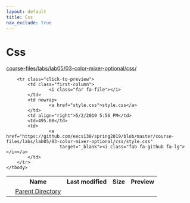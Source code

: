 ```yaml
---
layout: default
title: Css
nav_exclude: True
---
```


# Css

[course-files/labs/lab05/03-color-mixer-optional/css/](.)

<table class="tbl-files">
    <tbody>
        <tr>
            <th valign="top"></th>
            <th>Name</th>
            <th>Last modified</th>
            <th>Size</th>
            <th>Preview</th>
        </tr>
        <tr>
            <td valign="top">
                <i class="fa fa-folder-open"></i>
            </td>
            <td><a href="../">Parent Directory</a></td>
            <td>&nbsp;</td>
            <td>&nbsp;</td>
            <td>&nbsp;</td>
        </tr>

        <tr class="click-to-preview">
            <td class="first-column">
                    <i class="far fa-file"></i>
            </td>
            <td nowrap>
                    <a href="style.css">style.css</a>
            </td>
            <td align="right">5/2/2019 5:56 PM</td>
            <td>495.0B</td>
            <td>
                    <a href="https://github.com/eecs130/spring2019/blob/master/course-files/labs/lab05/03-color-mixer-optional/css/style.css"
                        target="_blank"><i class="fab fa-github fa-lg"></i></a>
            </td>
        </tr>
    </tbody>
</table>

